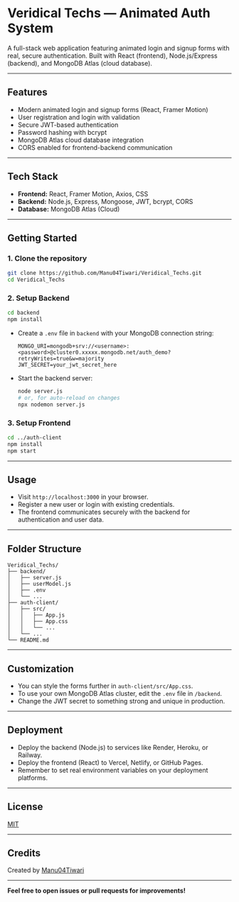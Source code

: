 # Veridical Techs — Animated Auth System

A full-stack web application featuring animated login and signup forms with real, secure authentication. Built with React (frontend), Node.js/Express (backend), and MongoDB Atlas (cloud database).

---

## Features

- Modern animated login and signup forms (React, Framer Motion)
- User registration and login with validation
- Secure JWT-based authentication
- Password hashing with bcrypt
- MongoDB Atlas cloud database integration
- CORS enabled for frontend-backend communication

---

## Tech Stack

- **Frontend:** React, Framer Motion, Axios, CSS
- **Backend:** Node.js, Express, Mongoose, JWT, bcrypt, CORS
- **Database:** MongoDB Atlas (Cloud)

---

## Getting Started

### 1. Clone the repository

```bash
git clone https://github.com/Manu04Tiwari/Veridical_Techs.git
cd Veridical_Techs
```

### 2. Setup Backend

```bash
cd backend
npm install
```

- Create a `.env` file in `backend` with your MongoDB connection string:
  ```
  MONGO_URI=mongodb+srv://<username>:<password>@cluster0.xxxxx.mongodb.net/auth_demo?retryWrites=true&w=majority
  JWT_SECRET=your_jwt_secret_here
  ```

- Start the backend server:
  ```bash
  node server.js
  # or, for auto-reload on changes
  npx nodemon server.js
  ```

### 3. Setup Frontend

```bash
cd ../auth-client
npm install
npm start
```

---

## Usage

- Visit `http://localhost:3000` in your browser.
- Register a new user or login with existing credentials.
- The frontend communicates securely with the backend for authentication and user data.

---

## Folder Structure

```
Veridical_Techs/
├── backend/
│   ├── server.js
│   ├── userModel.js
│   ├── .env
│   └── ...
├── auth-client/
│   ├── src/
│   │   ├── App.js
│   │   ├── App.css
│   │   └── ...
│   └── ...
└── README.md
```

---

## Customization

- You can style the forms further in `auth-client/src/App.css`.
- To use your own MongoDB Atlas cluster, edit the `.env` file in `/backend`.
- Change the JWT secret to something strong and unique in production.

---

## Deployment

- Deploy the backend (Node.js) to services like Render, Heroku, or Railway.
- Deploy the frontend (React) to Vercel, Netlify, or GitHub Pages.
- Remember to set real environment variables on your deployment platforms.

---

## License

[MIT](LICENSE)

---

## Credits

Created by [Manu04Tiwari](https://github.com/Manu04Tiwari)

---

**Feel free to open issues or pull requests for improvements!**